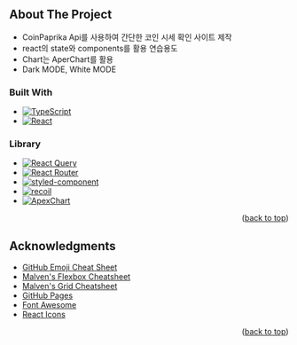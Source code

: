 ## About The Project

- CoinPaprika Api를 사용하여 간단한 코인 시세 확인 사이트 제작
- react의 state와 components를 활용 연습용도
- Chart는 AperChart를 활용
- Dark MODE, White MODE

### Built With

- [![TypeScript][typescript]][typescript-url]
- [![React][react.js]][react-url]

### Library

- [![React Query][reactquery.js]][reactquery-url]
- [![React Router][reactrouter.js]][reactrouter-url]
- [![styled-component][styled-component.js]][styled-component-url]
- [![recoil][recoil.js]][recoil-url]
- [![ApexChart][apexchart.js]][apexchart-url]

<p align="right">(<a href="#readme-top">back to top</a>)</p>

## Acknowledgments

- [GitHub Emoji Cheat Sheet](https://www.webpagefx.com/tools/emoji-cheat-sheet)
- [Malven's Flexbox Cheatsheet](https://flexbox.malven.co/)
- [Malven's Grid Cheatsheet](https://grid.malven.co/)
- [GitHub Pages](https://pages.github.com)
- [Font Awesome](https://fontawesome.com)
- [React Icons](https://react-icons.github.io/react-icons/search)

<p align="right">(<a href="#readme-top">back to top</a>)</p>

<!-- MARKDOWN LINKS & IMAGES -->
<!-- https://www.markdownguide.org/basic-syntax/#reference-style-links -->

[typescript]: https://img.shields.io/badge/-TypeScript-blue
[reactquery.js]: https://img.shields.io/badge/-React%20Query-blue
[reactrouter.js]: https://img.shields.io/badge/-react--router-blue
[styled-component.js]: https://img.shields.io/badge/-styled--components-blue
[recoil.js]: https://img.shields.io/badge/-Recoil-blue
[apexchart.js]: https://img.shields.io/badge/-apexChart-yellowgreen
[typescript-url]: https://www.typescriptlang.org/
[react.js]: https://img.shields.io/badge/React-20232A?style=for-the-badge&logo=react&logoColor=61DAFB
[react-url]: https://reactjs.org/
[reactquery-url]: https://react-query-v3.tanstack.com/
[reactrouter-url]: https://reactrouter.com/en/main
[styled-component-url]: https://styled-components.com/
[recoil-url]: https://recoiljs.org/ko/
[apexchart-url]: https://apexcharts.com/
